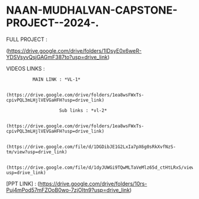 # NAAN-MUDHALVAN-CAPSTONE-PROJECT--2024-.

FULL PROJECT :

(https://drive.google.com/drive/folders/1IDsyE0x6weR-YDSVsyvQsjGAGmF387to?usp=drive_link)

VIDEOS LINKS : 

              MAIN LINK : *VL-1*

                        (https://drive.google.com/drive/folders/1ea8wsFWxTs-cpivPQL3mLHjlVEVGaHFH?usp=drive_link)

                        Sub links : *vl-2*

                                   (https://drive.google.com/drive/folders/1ea8wsFWxTs-cpivPQL3mLHjlVEVGaHFH?usp=drive_link)

                                   (https://drive.google.com/file/d/1DGDibJE1G2LxIa7pX6g0sRkXvfNzS-tm/view?usp=drive_link)

                                   (https://drive.google.com/file/d/1dyJUWGi9TQwMLTaVeMlz65d_ctHtLRxS/view?usp=drive_link)

[PPT LINK] : (https://drive.google.com/drive/folders/10rs-Puj4mPod57mFZOoB0wo-7zjOItn9?usp=drive_link)                                  
